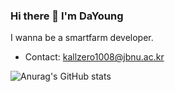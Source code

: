 ### Hi there 👋 I'm DaYoung
I wanna be a smartfarm developer.
- Contact: kallzero1008@jbnu.ac.kr

![Anurag's GitHub stats](https://github-readme-stats.vercel.app/api?username=River-All-zero&show_icons=true&theme=radical)
